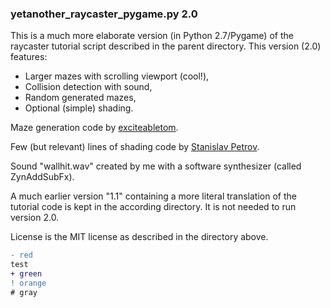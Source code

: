 ### yetanother_raycaster_pygame.py 2.0

This is a much more elaborate version (in Python 2.7/Pygame) of the raycaster tutorial script described in the parent directory. This version (2.0) features:

- Larger mazes with scrolling viewport (cool!),
- Collision detection with sound,
- Random generated mazes,
- Optional (simple) shading.

Maze generation code by [exciteabletom](https://github.com/exciteabletom/mazegenerator).

Few (but relevant) lines of shading code by [Stanislav Petrov](https://github.com/StanislavPetrovV/Raycasting-3d-game-tutorial).

Sound "wallhit.wav" created by me with a software synthesizer (called ZynAddSubFx).

A much earlier version "1.1" containing a more literal translation of the tutorial code is kept in the according directory. It is not needed to run version 2.0.

License is the MIT license as described in the directory above.


```diff
- red
test
+ green
! orange
# gray
```
